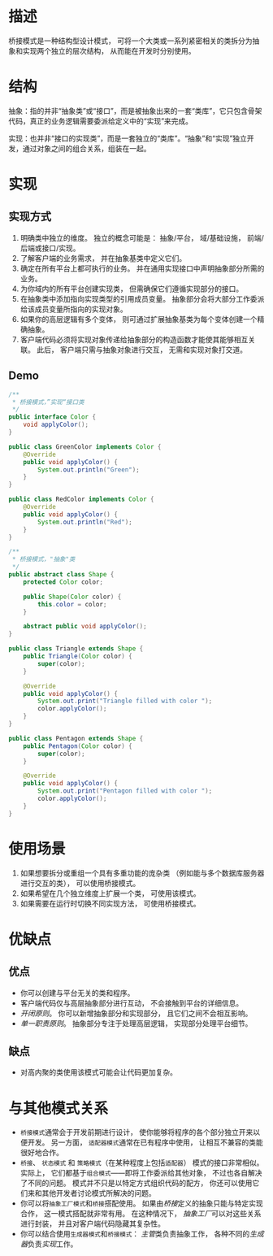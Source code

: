 # 描述

桥接模式是一种结构型设计模式， 可将一个大类或一系列紧密相关的类拆分为抽象和实现两个独立的层次结构， 从而能在开发时分别使用。



# 结构

抽象：指的并非“抽象类”或“接口”，而是被抽象出来的一套“类库”，它只包含骨架代码，真正的业务逻辑需要委派给定义中的“实现”来完成。

实现：也并非“接口的实现类”，而是一套独立的“类库”。“抽象”和“实现”独立开发，通过对象之间的组合关系，组装在一起。



# 实现

## 实现方式

1. 明确类中独立的维度。 独立的概念可能是： 抽象/平台， 域/基础设施， 前端/后端或接口/实现。
2. 了解客户端的业务需求， 并在抽象基类中定义它们。
3. 确定在所有平台上都可执行的业务。 并在通用实现接口中声明抽象部分所需的业务。
4. 为你域内的所有平台创建实现类， 但需确保它们遵循实现部分的接口。
5. 在抽象类中添加指向实现类型的引用成员变量。 抽象部分会将大部分工作委派给该成员变量所指向的实现对象。
6. 如果你的高层逻辑有多个变体， 则可通过扩展抽象基类为每个变体创建一个精确抽象。
7. 客户端代码必须将实现对象传递给抽象部分的构造函数才能使其能够相互关联。 此后， 客户端只需与抽象对象进行交互， 无需和实现对象打交道。

## Demo

```java
/**
 * 桥接模式，”实现“接口类
 */
public interface Color {
    void applyColor();
}

public class GreenColor implements Color {
    @Override
    public void applyColor() {
        System.out.println("Green");
    }
}

public class RedColor implements Color {
    @Override
    public void applyColor() {
        System.out.println("Red");
    }
}

/**
 * 桥接模式，"抽象"类
 */
public abstract class Shape {
    protected Color color;

    public Shape(Color color) {
        this.color = color;
    }

    abstract public void applyColor();
}

public class Triangle extends Shape {
    public Triangle(Color color) {
        super(color);
    }

    @Override
    public void applyColor() {
        System.out.print("Triangle filled with color ");
        color.applyColor();
    }
}

public class Pentagon extends Shape {
    public Pentagon(Color color) {
        super(color);
    }

    @Override
    public void applyColor() {
        System.out.print("Pentagon filled with color ");
        color.applyColor();
    }
}
```



# 使用场景

1.  如果想要拆分或重组一个具有多重功能的庞杂类 （例如能与多个数据库服务器进行交互的类）， 可以使用桥接模式。
2. 如果希望在几个独立维度上扩展一个类， 可使用该模式。
3. 如果需要在运行时切换不同实现方法， 可使用桥接模式。



# 优缺点

## 优点

- 你可以创建与平台无关的类和程序。
-  客户端代码仅与高层抽象部分进行互动， 不会接触到平台的详细信息。
-  *开闭原则*。 你可以新增抽象部分和实现部分， 且它们之间不会相互影响。
-  *单一职责原则*。 抽象部分专注于处理高层逻辑， 实现部分处理平台细节。

## 缺点

-  对高内聚的类使用该模式可能会让代码更加复杂。



# 与其他模式关系

- `桥接模式`通常会于开发前期进行设计， 使你能够将程序的各个部分独立开来以便开发。 另一方面， `适配器模式`通常在已有程序中使用， 让相互不兼容的类能很好地合作。
- `桥接`、 `状态模式` 和 `策略模式`（在某种程度上包括`适配器`） 模式的接口非常相似。 实际上， 它们都基于`组合模式`——即将工作委派给其他对象， 不过也各自解决了不同的问题。 模式并不只是以特定方式组织代码的配方， 你还可以使用它们来和其他开发者讨论模式所解决的问题。
- 你可以将`抽象工厂模式`和`桥接`搭配使用。 如果由*桥接*定义的抽象只能与特定实现合作， 这一模式搭配就非常有用。 在这种情况下， *抽象工厂*可以对这些关系进行封装， 并且对客户端代码隐藏其复杂性。
- 你可以结合使用`生成器模式`和`桥接模式`： *主管*类负责抽象工作， 各种不同的*生成器*负责*实现*工作。